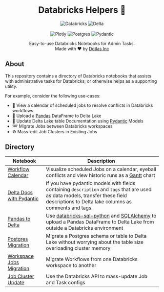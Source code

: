 <h1 align="center">Databricks Helpers 🧱</h1>

<p align="center">
    <img alt="Databricks" src="https://img.shields.io/badge/Databricks-FF3621.svg?style=for-the-badge&logo=Databricks&logoColor=white" />
    <img alt="Delta" src="https://img.shields.io/badge/Delta-003366.svg?style=for-the-badge&logo=Delta&logoColor=white" />
    <br><br>
    <img alt="Plotly" src="https://img.shields.io/badge/Plotly-3F4F75.svg?style=for-the-badge&logo=Plotly&logoColor=white" />
    <img alt="Postgres" src="https://img.shields.io/badge/PostgreSQL-4169E1.svg?style=for-the-badge&logo=PostgreSQL&logoColor=white" />
    <img alt="Pydantic" src="https://img.shields.io/badge/Pydantic-E92063.svg?style=for-the-badge&logo=Pydantic&logoColor=white" />
</p>

<p align="center">
    Easy-to-use Databricks Notebooks for Admin Tasks. 
    <br>Made with ❤️ by <a href="https://www.dotlas.com">Dotlas Inc</a>
</p>


## About

This repository contains a directory of Databricks notebooks that assists with administrative tasks for Databricks, or otherwise helps as a supporting utility. 

For example, consider the following use-cases: 

* 📆 View a calendar of scheduled jobs to resolve conflicts in Databricks workflows.
* 🐼 Upload a [Pandas](https://pypi.org/project/pandas) DataFrame to Delta Lake
* 📑 Update Delta Lake table Documentation using [Pydantic](https://docs.pydantic.dev/latest/) Models
* ➿ Migrate Jobs between Databricks workspaces
* ⚙️ Mass-edit Job Clusters in Existing Jobs

## Directory

| Notebook | Description |
| --- | --- |
| [Workflow Calendar](./notebooks/workflow_calendar/README.md) | Visualize scheduled Jobs on a calendar, eyeball conflicts and view historic runs as a [Gantt](https://en.wikipedia.org/wiki/Gantt_chart) chart |
| [Delta Docs with Pydantic](./notebooks/delta_docs_pydantic/README.md) | If you have pydantic models with fields containing `description` and `tags` that are used as data models, transfer these field descriptions to Delta lake columns as comments and tags. |
| [Pandas to Delta](./notebooks/pandas_delta/README.md) | Use [databricks-sql-python](https://github.com/databricks/databricks-sql-python/) and [SQLAlchemy](https://pypi.org/project/sqlalchemy/) to upload a Pandas DataFrame to Delta Lake from outside a Databricks environment |
| [Postgres Migration](./notebooks/migrate_postgres/README.md) | Migrate a Postgres schema or table to Delta Lake without worrying about the table size overloading cluster memory |
| [Workspace Jobs Migration](./notebooks/migrate_workspace/README.md) | Migrate Workflows from one Databricks workspace to another |
| [Job Cluster Update](./notebooks/update_job_cluster/README.md) | Use the Databricks API to mass-update Job and Task configs | 
